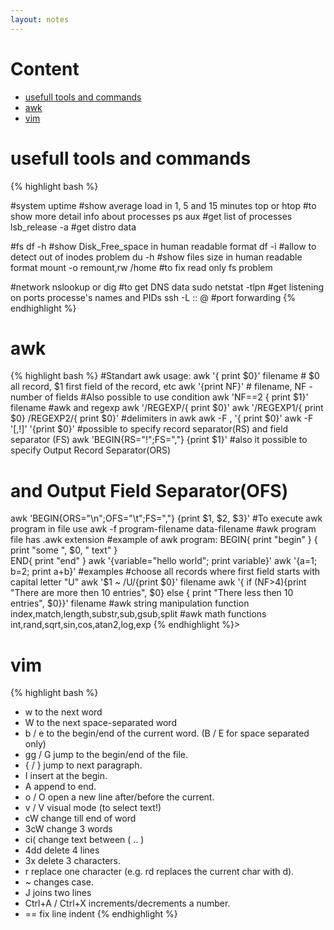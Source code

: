 ```yaml
---
layout: notes
---
```


Content
=================
  
  * [usefull tools and commands](#usefulltoolsandcommands)
  * [awk](#awk)
  * [vim](#vim)

usefull tools and commands
============
{% highlight bash %}

#system
uptime #show average load in 1, 5 and 15 minutes
top or htop #to show more detail info about processes
ps aux #get list of processes 
lsb_release -a #get distro data

#fs
df -h #show Disk_Free_space in human readable format
df -i #allow to detect out of inodes problem
du -h #show files size in human readable format
mount -o remount,rw /home #to fix read only fs problem

#network
nslookup or dig #to get DNS data
sudo netstat -tlpn #get listening on ports processe's names and PIDs 
ssh -L <local port>:<remote computer>:<remote port> <user>@<remote ip> #port forwarding
{% endhighlight %}

awk
============
{% highlight bash %}
#Standart awk usage:
awk '{ print $0}' filename # $0 all record, $1 first field of the record, etc
awk '{print NF}' # filename, NF - number of fields
#Also possible to use condition
awk 'NF==2 { print $1}' filename
#awk and regexp
awk '/REGEXP/{ print $0}'
awk '/REGEXP1/{ print $0} /REGEXP2/{ print $0}'
#delimiters in awk
awk -F , '{ print $0}'
awk -F '[,!]' '{print $0}'
#possible to specify record separator(RS) and field separator (FS)
awk 'BEGIN{RS="!";FS=","} {print $1}'
#also it possible to  specify Output Record Separator(ORS) 
#                         and Output Field Separator(OFS)
awk 'BEGIN{ORS="\n";OFS="\t";FS=","} {print $1, $2, $3}'
#To execute awk program in file use
awk -f program-filename data-filename
#awk program file has .awk extension
#example of awk program:
BEGIN{
    print "begin"
}
{
    print "some ", $0, " text"
}               
END{
    print "end"
}
awk '{variable="hello world"; print variable}'
awk '{a=1; b=2; print a+b}'
#examples
#choose all records where first field starts with capital letter "U"
awk '$1 ~ /U/{print $0}' filename
awk '{ if (NF>4){print "There are more then 10 entries", $0} 
       else { print "There less then 10 entries", $0}}' filename
#awk string manipulation function
index,match,length,substr,sub,gsub,split
#awk math functions
int,rand,sqrt,sin,cos,atan2,log,exp
{% endhighlight %}>

vim
============
{% highlight bash %}
- w      to the next word
- W      to the next space-separated word
- b / e  to the begin/end of the current word. (B / E for space separated only)
- gg / G jump to the begin/end of the file.
- { / }  jump to next paragraph.
- I      insert at the begin.
- A      append to end.
- o / O  open a new line after/before the current.
- v / V  visual mode (to select text!)
- cW     change till end of word
- 3cW    change 3 words
- ci(    change text between ( .. )
- 4dd    delete 4 lines
- 3x     delete 3 characters.
- r      replace one character (e.g. rd replaces the current char with d).
- ~      changes case.
- J      joins two lines
- Ctrl+A / Ctrl+X increments/decrements a number.
- ==     fix line indent
{% endhighlight %}
